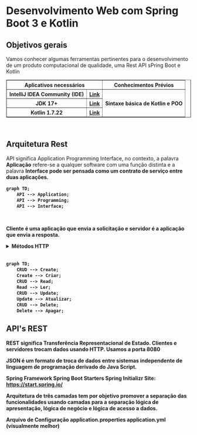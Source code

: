 # Desenvolvimento Web com Spring Boot 3 e Kotlin

## Objetivos gerais <!--About general objectives / Sobre objetivos gerais-->
<p>Vamos conhecer algumas ferramentas pertinentes para o desenvolvimento de um produto computacional de qualidade, uma Rest API sPring Boot e Kotlin</p>

<div align="left"> <!--About prerequisites / Sobre pré-requisitos-->
    <table border="1">
        <tbody>
            <tr>
                <th colspan="2">Aplicativos necessários</th>
                <th>Conhecimentos Prévios</th>
            </tr>
            <tr>
                <th>IntelliJ IDEA Community (IDE)</th>
                <th><a href="https://www.jetbrains.com/idea/download/?section=windows">Link</a></th>
                <th rowspan="3">Sintaxe básica de Kotlin e POO</th>
            </tr>
            <tr>
                <th>JDK 17+</th>
                <th><a href="https://www.oracle.com/br/java/technologies/downloads/">Link</a></th>
            </tr>
            <tr>
                <th>Kotlin 1.7.22</th>
                <th><a href="https://kotlinlang.org/">Link</a></th>
            </tr>
        </tbody>
    </table>   
</div>
<br>

## Arquitetura Rest <!--About rest architecture / Sobre arquitetura rest-->
<p align="left">API significa Application Programming Interface, no contexto, a palavra <strong>Aplicação</strong> refere-se a qualquer software com uma função distinta e a palavra <strong>Interface<strong> pode ser pensada como um contrato de serviço entre duas aplicações.</p>

```mermaid
graph TD;
    API --> Application;
    API --> Programming;
    API --> Interface;
```
<br>

<p align="left">Cliente é uma aplicação que envia a solicitação e servidor é a aplicação que envia a resposta.</p>

<details> <!--About menu HTTP methods-->
<summary><span>Métodos HTTP</span></summary>
<div align="left">
    <table border="1">
        <tbody>
            <tr>
                <th>GET</th>
                <th>Quando quero informação.</th>
                <th rowspan="4"><img src="../img/04. Methods HTTP.jpg" width="50%;"></th>
            </tr>
            <tr>
                <th>POST</th>
                <th>Salvar uma informação.</th>
            </tr>
            <tr>
                <th>PUT ou PET</th>
                <th>Atualizar uma informação.</th>
            </tr>
            <tr>
                <th>Delete</th>
                <th>Deletar uma informação.</th>
            </tr>
        </tbody>
    </table>   
</div>
</details>
<br>

```mermaid
graph TD;
    CRUD --> Create;
    Create --> Criar;
    CRUD --> Read;
    Read --> Ler;
    CRUD --> Update;
    Update --> Atualizar;
    CRUD --> Delete;
    Delete --> Apagar;
```

## API's REST

REST significa Transferência Representacional de Estado.
Clientes e servidores trocam dados usando HTTP.
Usamos a porta 8080

JSON é um formato de troca de dados entre sistemas independente de linguagem de programação derivado do Java Script.

Spring Framework
    Spring Boot Starters
    Spring Initializr
        Site: https://start.spring.io/

Arquitetura de três camadas tem por objetivo promover a separação das funcionalidades usando camadas para a separação lógica de apresentação, lógica de negócio e lógica de acesso a dados.

Arquivo de Configuração
    application.properties
    application.yml (visualmente melhor)